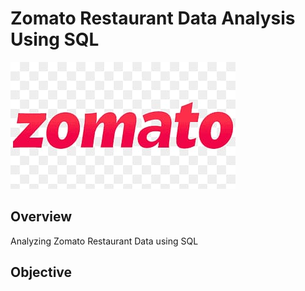 # Zomato Restaurant Data Analysis Using SQL

![Zomato Logo](https://github.com/btwitravi/Zomato_Restaurant_SQL/blob/main/Zomato_img.jpg)

## Overview 
Analyzing Zomato Restaurant Data using SQL

## Objective
